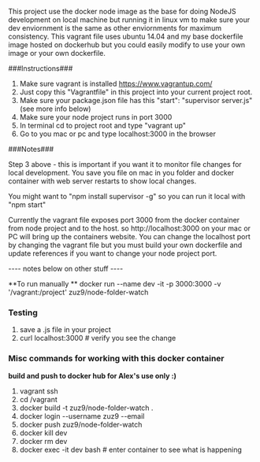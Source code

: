 This project use the docker node image as the base for doing NodeJS development on local machine but running it in linux vm to make sure your dev enviornment is the same as other enviornments for maximum consistency.  This vagrant file uses ubuntu 14.04 and my base dockerfile image hosted on dockerhub but you could easily modify to use your own image or your own dockerfile.  


###Instructions###

1. Make sure vagrant is installed https://www.vagrantup.com/
2. Just copy this "Vagrantfile" in this project into your current project root.
3. Make sure your package.json file has this "start": "supervisor server.js" (see more info below)
4. Make sure your node project runs in port 3000
5. In terminal cd to project root and type "vagrant up"
6. Go to you mac or pc and type localhost:3000 in the browser

###Notes###

Step 3 above - this is important if you want it to monitor file changes for local development. You save you file on mac in you folder and docker container with web server restarts to show local changes.

You might want to "npm install supervisor -g" so you can run it local with "npm start"

Currently the vagrant file exposes port 3000 from the docker container from node project and to the host. so
http://localhost:3000 on your mac or PC will bring up the containers website. You can change the localhost port by changing the vagrant file but you must build your own dockerfile and update references if you want to change your node project port.

----  notes below on other stuff ----

**To  run manually **
docker run --name dev -it -p 3000:3000 -v '/vagrant:/project' zuz9/node-folder-watch

### Testing ### 
1. save a .js file in your project
2. curl localhost:3000 # verify you see the change

### Misc commands for working with this docker container ###

**build and push to docker hub for Alex's use only :)**

1. vagrant ssh
2. cd /vagrant
3. docker build -t zuz9/node-folder-watch .
4. docker login --username zuz9 --email
5. docker push zuz9/node-folder-watch
6. docker kill dev
7. docker rm dev
8. docker exec -it dev bash # enter container to see what is happening
